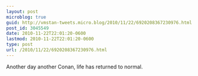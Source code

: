 ```yaml
---
layout: post
microblog: true
guid: http://vmstan-tweets.micro.blog/2010/11/22/6920208367230976.html
post_id: 3045549
date: 2010-11-22T22:01:20-0600
lastmod: 2010-11-22T22:01:20-0600
type: post
url: /2010/11/22/6920208367230976.html
---
```

Another day another Conan, life has returned to normal.
